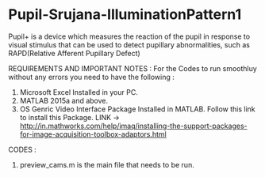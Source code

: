 # Pupil-Srujana-IlluminationPattern1

Pupil+ is a device which measures the reaction of the pupil in response to visual stimulus that can be used to detect pupillary abnormalities, such as RAPD(Relative Afferent Pupillary Defect)

REQUIREMENTS AND IMPORTANT NOTES : 
For the Codes to run smoothluy without any errors you need to have the following : 

1. Microsoft Excel Installed in your PC. 
2. MATLAB 2015a and above. 
3. OS Genric Video Interface Package Installed in MATLAB. Follow this link to install this Package. 
LINK -> http://in.mathworks.com/help/imaq/installing-the-support-packages-for-image-acquisition-toolbox-adaptors.html 

CODES : 
1. preview_cams.m is the main file that needs to be run. 
